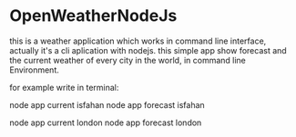 # OpenWeatherNodeJs
this is a weather application which works in command line interface, actually it's a cli aplication with nodejs.
this simple app show forecast and the current weather of every city in the world, in command line
Environment.

for example write in terminal:

node app current isfahan
node app forecast isfahan

node app current london
node app forecast london
